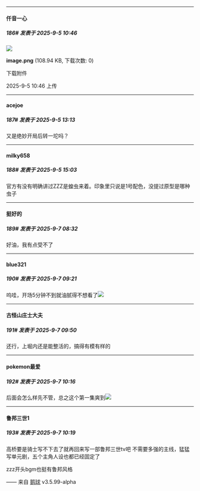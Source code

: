 ﻿
*****

####  仟音一心  
##### 186#       发表于 2025-9-5 10:46

<img src="https://img.stage1st.com/forum/202509/05/104619yaf1mhmhhg6mhhqg.png" referrerpolicy="no-referrer">

<strong>image.png</strong> (108.94 KB, 下载次数: 0)

下载附件

2025-9-5 10:46 上传


*****

####  acejoe  
##### 187#       发表于 2025-9-5 13:13

又是绝妙开局后转一坨吗？


*****

####  milky658  
##### 188#       发表于 2025-9-5 15:03

官方有没有明确讲过ZZZ是蝗虫来着。印象里只说是1号配色，没提过原型是哪种虫子


*****

####  挺好的  
##### 189#       发表于 2025-9-7 08:32

好油，我有点受不了


*****

####  blue321  
##### 190#       发表于 2025-9-7 09:21

呜哇，开场5分钟不到就油腻得不想看了<img src="https://static.stage1st.com/image/smiley/face2017/003.png" referrerpolicy="no-referrer">


*****

####  古怪山庄士大夫  
##### 191#       发表于 2025-9-7 09:50

还行，上堀内还是能整活的，搞得有模有样的


*****

####  pokemon最爱  
##### 192#       发表于 2025-9-7 10:16

后面会怎么样先不管，总之这个第一集爽到<img src="https://static.stage1st.com/image/smiley/face2017/037.png" referrerpolicy="no-referrer">


*****

####  鲁邦三世1  
##### 193#       发表于 2025-9-7 10:19

高桥要是骑士写不下去了就再回来写一部鲁邦三世tv吧
不需要多强的主线，猛猛写单元剧，五个主角人设也都已经固定了

zzz开头bgm也挺有鲁邦风格

—— 来自 [鹅球](https://www.pgyer.com/xfPejhuq) v3.5.99-alpha


